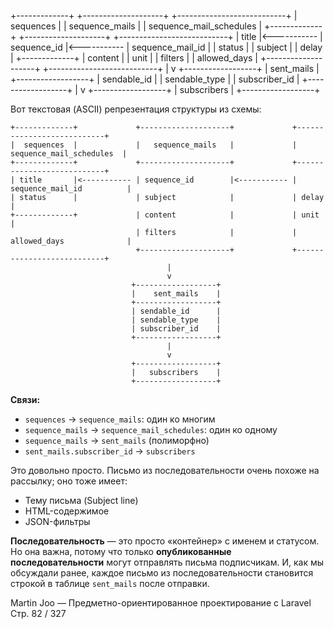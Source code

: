 +-------------+             +--------------------+             +---------------------------+
|  sequences  |             |   sequence_mails   |             |  sequence_mail_schedules  |
+-------------+             +--------------------+             +---------------------------+
| title       |<----------- | sequence_id        |<----------- | sequence_mail_id          |
| status      |             | subject            |             | delay                     |
+-------------+             | content            |             | unit                      |
                            | filters            |             | allowed_days              |
                            +--------------------+             +---------------------------+
                                   |
                                   v
                           +------------------+
                           |    sent_mails    |
                           +------------------+
                           | sendable_id      |
                           | sendable_type    |
                           | subscriber_id    |
                           +------------------+
                                   |
                                   v
                           +------------------+
                           |   subscribers    |
                           +------------------+

Вот текстовая (ASCII) репрезентация структуры из схемы:

```
+-------------+             +--------------------+             +---------------------------+
|  sequences  |             |   sequence_mails   |             |  sequence_mail_schedules  |
+-------------+             +--------------------+             +---------------------------+
| title       |<----------- | sequence_id        |<----------- | sequence_mail_id          |
| status      |             | subject            |             | delay                     |
+-------------+             | content            |             | unit                      |
                            | filters            |             | allowed_days              |
                            +--------------------+             +---------------------------+
                                   |
                                   v
                           +------------------+
                           |    sent_mails    |
                           +------------------+
                           | sendable_id      |
                           | sendable_type    |
                           | subscriber_id    |
                           +------------------+
                                   |
                                   v
                           +------------------+
                           |   subscribers    |
                           +------------------+
```

**Связи:**

* `sequences` → `sequence_mails`: один ко многим
* `sequence_mails` → `sequence_mail_schedules`: один ко одному
* `sequence_mails` → `sent_mails` (полиморфно)
* `sent_mails.subscriber_id` → `subscribers`

Это довольно просто. Письмо из последовательности очень похоже на рассылку; оно тоже имеет:

* Тему письма (Subject line)
* HTML-содержимое
* JSON-фильтры

**Последовательность** — это просто «контейнер» с именем и статусом.
Но она важна, потому что только **опубликованные последовательности** могут отправлять письма подписчикам.
И, как мы обсуждали ранее, каждое письмо из последовательности становится строкой в таблице `sent_mails` после отправки.

Martin Joo — Предметно-ориентированное проектирование с Laravel
Стр. 82 / 327

